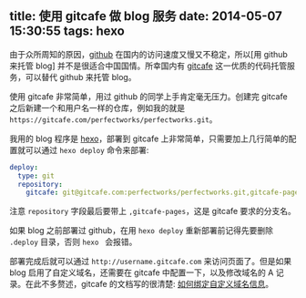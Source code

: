 title: 使用 gitcafe 做 blog 服务
date: 2014-05-07 15:30:55
tags: hexo
---

由于众所周知的原因，[github] 在国内的访问速度又慢又不稳定，所以[用 github 来托管 blog] 并不是很适合中国国情。所幸国内有 [gitcafe] 这一优质的代码托管服务，可以替代 github 来托管 blog。

<!-- more -->

使用 gitcafe 非常简单，用过 github 的同学上手肯定毫无压力。创建完 gitcafe 之后新建一个和用户名一样的仓库，例如我的就是 `https://gitcafe.com/perfectworks/perfectworks.git`。

我用的 blog 程序是 [hexo]，部署到 gitcafe 上非常简单，只需要加上几行简单的配置就可以通过 `hexo deploy` 命令来部署:

```yaml _config.yml
deploy:
  type: git
  repository:
    gitcafe: git@gitcafe.com:perfectworks/perfectworks.git,gitcafe-pages
```

注意 `repository` 字段最后要带上 `,gitcafe-pages`，这是 gitcafe 要求的分支名。

如果 blog 之前部署过 github，在用 `hexo deploy` 重新部署前记得先要删除 `.deploy` 目录，否则 `hexo ` 会报错。

部署完成后就可以通过 `http://username.gitcafe.com` 来访问页面了。但是如果 blog 启用了自定义域名，还需要在 gitcafe 中配置一下，以及修改域名的 A 记录。在此不多赘述，gitcafe 的文档写的很清楚: [如何绑定自定义域名信息]。

[github]: http://github.com
[gitcafe]: http://gitcafe.com
[hexo]: http://hexo.io
[如何绑定自定义域名信息]: https://gitcafe.com/GitCafe/Help/wiki/Pages-%E7%9B%B8%E5%85%B3%E5%B8%AE%E5%8A%A9#wiki
